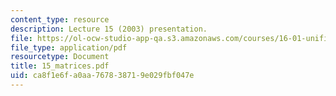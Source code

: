 ```yaml
---
content_type: resource
description: Lecture 15 (2003) presentation.
file: https://ol-ocw-studio-app-qa.s3.amazonaws.com/courses/16-01-unified-engineering-i-ii-iii-iv-fall-2005-spring-2006/ca8f1e6fa0aa767838719e029fbf047e_15_matrices.pdf
file_type: application/pdf
resourcetype: Document
title: 15_matrices.pdf
uid: ca8f1e6f-a0aa-7678-3871-9e029fbf047e
---
```

